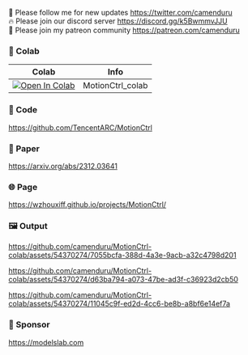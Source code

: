 🐣 Please follow me for new updates https://twitter.com/camenduru <br />
🔥 Please join our discord server https://discord.gg/k5BwmmvJJU <br />
🥳 Please join my patreon community https://patreon.com/camenduru <br />

### 🦒 Colab

| Colab | Info
| --- | --- |
[![Open In Colab](https://colab.research.google.com/assets/colab-badge.svg)](https://colab.research.google.com/github/camenduru/MotionCtrl-colab/blob/main/MotionCtrl_colab.ipynb) | MotionCtrl_colab

### 🧬 Code
https://github.com/TencentARC/MotionCtrl

### 📄 Paper
https://arxiv.org/abs/2312.03641

### 🌐 Page
https://wzhouxiff.github.io/projects/MotionCtrl/

### 🖼 Output

https://github.com/camenduru/MotionCtrl-colab/assets/54370274/7055bcfa-388d-4a3e-9acb-a32c4798d201

https://github.com/camenduru/MotionCtrl-colab/assets/54370274/d63ba794-a073-47be-ad3f-c36923d2cb50

https://github.com/camenduru/MotionCtrl-colab/assets/54370274/11045c9f-ed2d-4cc6-be8b-a8bf6e14ef7a

### 🏢 Sponsor
https://modelslab.com
